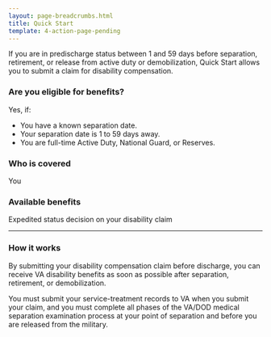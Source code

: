 ```yaml
---
layout: page-breadcrumbs.html
title: Quick Start
template: 4-action-page-pending
---
```


If you are in predischarge status between 1 and 59 days before separation, retirement, or release from active duty or demobilization, Quick Start allows you to submit a claim for disability compensation.

<div class="call-out" markdown="0">

### Are you eligible for benefits?
Yes, if:

  -	You have a known separation date.
  -	Your separation date is 1 to 59 days away.
  -	You are full-time Active Duty, National Guard, or Reserves.

### Who is covered
You
</div>

### Available benefits

Expedited status decision on your disability claim

-----

### How it works

By submitting your disability compensation claim before discharge, you can receive VA disability benefits as soon as possible after separation, retirement, or demobilization.

You must submit your service-treatment records to VA when you submit your claim, and you must complete all phases of the VA/DOD medical separation examination process at your point of separation and before you are released from the military.
